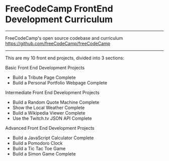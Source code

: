 FreeCodeCamp FrontEnd Development Curriculum
===

---

FreeCodeCamp's open source codebase and curriculum
https://github.com/freeCodeCamp/freeCodeCamp

---

This are my 10 front end projects, divided into 3 sections:

Basic Front End Development Projects

* Build a Tribute Page Complete 
* Build a Personal Portfolio Webpage Complete

Intermediate Front End Development Projects

* Build a Random Quote Machine Complete
* Show the Local Weather Complete
* Build a Wikipedia Viewer Complete
* Use the Twitch.tv JSON API Complete 

Advanced Front End Development Projects

* Build a JavaScript Calculator Complete
* Build a Pomodoro Clock
* Build a Tic Tac Toe Game
* Build a Simon Game Complete
